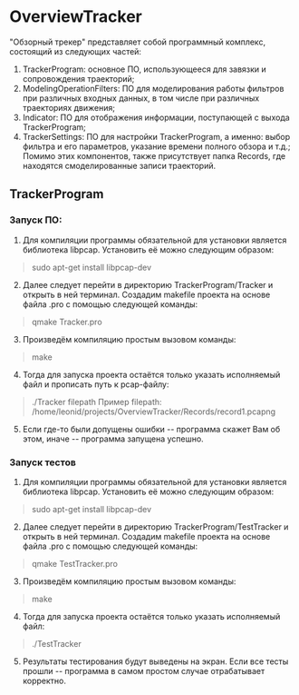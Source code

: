 # OverviewTracker
"Обзорный трекер" представляет собой программный комплекс, состоящий из следующих частей:
1) TrackerProgram: основное ПО, использующееся для завязки и сопровождения траекторий;
2) ModelingOperationFilters: ПО для моделирования работы фильтров при различных входных данных, в том числе при различных траекториях движения;
3) Indicator: ПО для отображения информации, поступающей с выхода TrackerProgram;
4) TrackerSettings: ПО для настройки TrackerProgram, а именно: выбор фильтра и его параметров, указание времени полного обзора и т.д.;
Помимо этих компонентов, также присутствует папка Records, где находятся смоделированные записи траекторий.

## TrackerProgram
### Запуск ПО:
1) Для компиляции программы обязательной для установки является библиотека libpcap. Установить её можно следующим образом:
> sudo apt-get install libpcap-dev
2) Далее следует перейти в директорию TrackerProgram/Tracker и открыть в ней терминал. Создадим makefile проекта на основе файла .pro с помощью следующей команды:
> qmake Tracker.pro
3) Произведём компиляцию простым вызовом команды:
> make
4) Тогда для запуска проекта остаётся только указать исполняемый файл и прописать путь к pcap-файлу:
> ./Tracker filepath
Пример filepath:
> /home/leonid/projects/OverviewTracker/Records/record1.pcapng
5) Если где-то были допущены ошибки -- программа скажет Вам об этом, иначе -- программа запущена успешно.
### Запуск тестов
1) Для компиляции программы обязательной для установки является библиотека libpcap. Установить её можно следующим образом:
> sudo apt-get install libpcap-dev
2)  Далее следует перейти в директорию TrackerProgram/TestTracker и открыть в ней терминал. Создадим makefile проекта на основе файла .pro с помощью следующей команды:
> qmake TestTracker.pro
3) Произведём компиляцию простым вызовом команды:
> make
4) Тогда для запуска проекта остаётся только указать исполняемый файл:
> ./TestTracker
5) Результаты тестирования будут выведены на экран. Если все тесты прошли -- программа в самом простом случае отрабатывает корректно.
